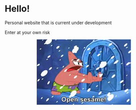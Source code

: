 # Hello!

Personal website that is current under development

Enter at your own risk

<p align="center">
  <img src="img/open-sesame.jpg" alt="Open Sesame"/>
</p>
